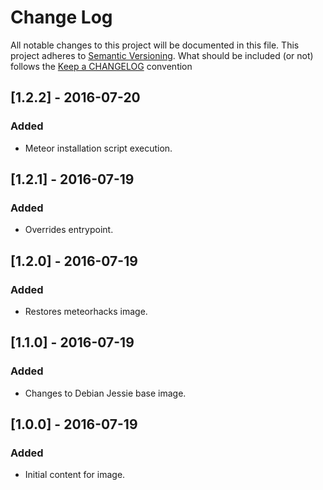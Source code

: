 # Change Log

All notable changes to this project will be documented in this file.
This project adheres to [Semantic Versioning](http://semver.org/).
What should be included (or not) follows the [Keep a CHANGELOG](http://keepachangelog.com/)
convention

## [1.2.2] - 2016-07-20
### Added
- Meteor installation script execution.

## [1.2.1] - 2016-07-19
### Added
- Overrides entrypoint.

## [1.2.0] - 2016-07-19
### Added
- Restores meteorhacks image.

## [1.1.0] - 2016-07-19
### Added
- Changes to Debian Jessie base image.

## [1.0.0] - 2016-07-19
### Added
- Initial content for image.
